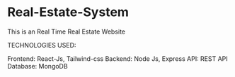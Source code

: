 # Real-Estate-System
This is an Real Time Real Estate Website

TECHNOLOGIES USED:

Frontend: React-Js, Tailwind-css
Backend: Node Js, Express
API: REST API
Database: MongoDB